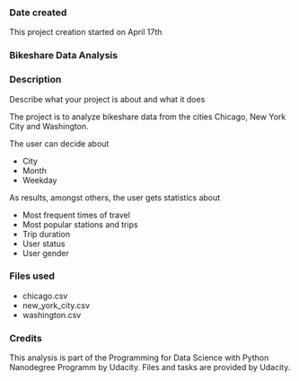 ### Date created
This project creation started on April 17th

### Bikeshare Data Analysis

### Description
Describe what your project is about and what it does

The project is to analyze bikeshare data from the cities Chicago, New York City and Washington.

The user can decide about
- City
- Month
- Weekday

As results, amongst others, the user gets statistics about

- Most frequent times of travel
- Most popular stations and trips
- Trip duration
- User status
- User gender


### Files used
- chicago.csv
- new_york_city.csv
- washington.csv

### Credits
This analysis is part of the Programming for Data Science with Python Nanodegree Programm by Udacity. Files and tasks are provided by Udacity. 

